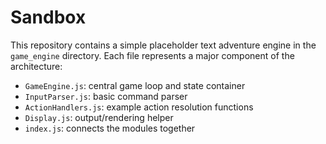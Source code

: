 # Sandbox

This repository contains a simple placeholder text adventure engine in the `game_engine` directory. Each file represents a major component of the architecture:

- `GameEngine.js`: central game loop and state container
- `InputParser.js`: basic command parser
- `ActionHandlers.js`: example action resolution functions
- `Display.js`: output/rendering helper
- `index.js`: connects the modules together
